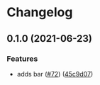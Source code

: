 # Changelog

## 0.1.0 (2021-06-23)


### Features

* adds bar ([#72](https://www.github.com/noslouch/workflow-debug/issues/72)) ([45c9d07](https://www.github.com/noslouch/workflow-debug/commit/45c9d0716a7b692e2c05eb9871e4eb6a60a23ea0))
